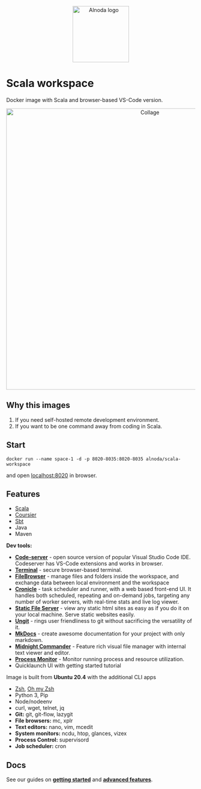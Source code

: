 <p align="center">
  <img src="https://github.com/bluxmit/alnoda-workspaces/blob/main/img/Alnoda-white.svg" alt="Alnoda logo" width="150">
</p> 

# Scala workspace 

Docker image with Scala and browser-based VS-Code version.

<p align="center">
  <img src="https://raw.githubusercontent.com/bluxmit/alnoda-workspaces/main/workspaces/codeserver-workspace/img/codeserver-collage-sm.jpg" alt="Collage" width="750">
</p>

## Why this images

1. If you need self-hosted remote development environment.
2. If you want to be one command away from coding in Scala.

## Start
 
```
docker run --name space-1 -d -p 8020-8035:8020-8035 alnoda/scala-workspace
```  

and open [localhost:8020](http://localhost:8020) in browser.  

## Features

- [Scala](https://www.scala-lang.org/)
- [Coursier](https://get-coursier.io/)
- [Sbt](https://www.scala-sbt.org/)
- Java
- Maven

**Dev tools:**

- [**Code-server**](https://github.com/cdr/code-server) - open source version of popular Visual Studio Code IDE. Codeserver has 
VS-Code extensions and works in browser. 
- [**Terminal**](https://github.com/tsl0922/ttyd) - secure browser-based terminal.
- [**FileBrowser**](https://github.com/filebrowser/filebrowser)  - manage files and folders inside the workspace, and exchange data between local environment and the workspace
- [**Cronicle**](https://github.com/jhuckaby/Cronicle)  - task scheduler and runner, with a web based front-end UI. It handles both scheduled, repeating and on-demand jobs, targeting any number of worker servers, with real-time stats and live log viewer.
- [**Static File Server**](https://github.com/vercel/serve) - view any static html sites as easy as if you do it on your local machine. Serve static websites easily.
- [**Ungit**](https://github.com/FredrikNoren/ungit) - rings user friendliness to git without sacrificing the versatility of it.
- [**MkDocs**](https://squidfunk.github.io/mkdocs-material/)  - create awesome documentation for your project with only markdown. 
- [**Midnight Commander**](https://midnight-commander.org/)  - Feature rich visual file manager with internal text viewer and editor. 
- [**Process Monitor**](https://htop.dev/)  - Monitor running process and resource utilization. 
- Quicklaunch UI with getting started tutorial

Image is built from **Ubuntu 20.4** with the additional CLI apps

- [Zsh](https://www.zsh.org/), [Oh my Zsh](https://ohmyz.sh/)
- Python 3, Pip 
- Node/nodeenv
- curl, wget, telnet, jq
- **Git:** git, git-flow, lazygit 
- **File browsers:** mc, xplr
- **Text editors:** nano, vim, mcedit
- **System monitors:** ncdu, htop, glances, vizex
- **Process Control:** supervisord
- **Job scheduler:** cron

## Docs
See our guides on [**getting started**](docs/getting-started.md) and [**advanced features**](../ubuntu-workspace/docs/workspaces.md).




